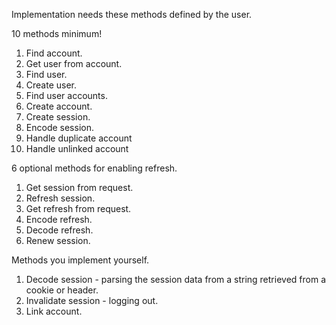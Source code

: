 Implementation needs these methods defined by the user.

10 methods minimum!

1. Find account.
2. Get user from account.
3. Find user.
4. Create user.
5. Find user accounts.
6. Create account.
7. Create session.
8. Encode session.
9. Handle duplicate account
10. Handle unlinked account

6 optional methods for enabling refresh.

1. Get session from request.
2. Refresh session.
3. Get refresh from request.
4. Encode refresh.
5. Decode refresh.
6. Renew session.

Methods you implement yourself.
1. Decode session - parsing the session data from a string retrieved from a cookie or header.
2. Invalidate session - logging out.
3. Link account.

